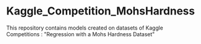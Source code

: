 # Kaggle_Competition_MohsHardness
This repository contains models created on datasets of Kaggle Competitions : "Regression with a Mohs Hardness Dataset"
